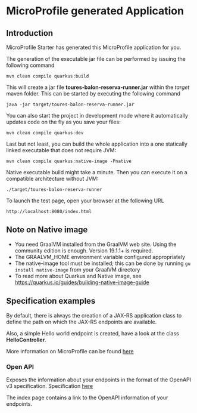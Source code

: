 # MicroProfile generated Application

## Introduction

MicroProfile Starter has generated this MicroProfile application for you.

The generation of the executable jar file can be performed by issuing the following command

    mvn clean compile quarkus:build

This will create a jar file **toures-balon-reserva-runner.jar** within the _target_ maven folder. This can be started by executing the following command

    java -jar target/toures-balon-reserva-runner.jar

You can also start the project in development mode where it automatically updates code on the fly as you save your files:

    mvn clean compile quarkus:dev

Last but not least, you can build the whole application into a one statically linked executable that does not require JVM:

    mvn clean compile quarkus:native-image -Pnative

Native executable build might take a minute. Then you can execute it on a compatible architecture without JVM:

    ./target/toures-balon-reserva-runner

To launch the test page, open your browser at the following URL

    http://localhost:8080/index.html

## Note on Native image

 * You need GraalVM installed from the GraalVM web site. Using the community edition is enough. Version 19.1.1+ is required.
 * The GRAALVM_HOME environment variable configured appropriately
 * The native-image tool must be installed; this can be done by running ```gu install native-image``` from your GraalVM directory
 * To read more about Quarkus and Native image, see https://quarkus.io/guides/building-native-image-guide

## Specification examples

By default, there is always the creation of a JAX-RS application class to define the path on which the JAX-RS endpoints are available.

Also, a simple Hello world endpoint is created, have a look at the class **HelloController**.

More information on MicroProfile can be found [here](https://microprofile.io/)












### Open API

Exposes the information about your endpoints in the format of the OpenAPI v3 specification. Specification [here](https://microprofile.io/project/eclipse/microprofile-open-api)

The index page contains a link to the OpenAPI information of your endpoints.





